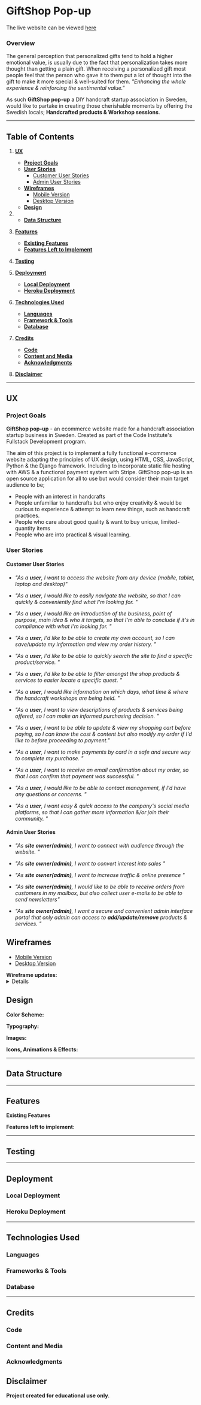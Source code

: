 # GiftShop Pop-up

The live website can be viewed [here]()

### Overview

The general perception that personalized gifts tend to hold a higher emotional value, is usually due to the fact that personalization takes more thought than getting a plain gift. When receiving a personalized gift most people feel that the person who gave it to them put a lot of thought into the gift to make it more special & well-suited for them. *"Enhancing the whole experience & reinforcing the sentimental value."*

As such **GiftShop pop-up** a DIY handcraft startup association in Sweden, would like to partake in creating those cherishable moments by offering the Swedish locals; **Handcrafted products & Workshop sessions**.

---

## Table of Contents
1. [**UX**](#ux)
    - [**Project Goals**](#project-goals)
    - [**User Stories**](#user-stories)
        - [Customer User Stories](#customer-user-stories)
        - [Admin User Stories](#admin-user-stories)
    - [**Wireframes**](#wireframes)
        - [Mobile Version](#mobile-version)
        - [Desktop Version](#desktop-version)
    - [**Design**](#design)

2.  - [**Data Structure**](#data-structure)

3. [**Features**](#features)
    - [**Existing Features**](#existing-features)
    - [**Features Left to Implement**](#features-left-to-implement)

4. [**Testing**](#testing)

5. [**Deployment**](#deployment)
    - [**Local Deployment**](#local-deployment)
    - [**Heroku Deployment**](#heroku-deployment)

6. [**Technologies Used**](#technologies-used)
    - [**Languages**](#languages)
    - [**Framework & Tools**](#frameworks-and-tools)
    - [**Database**](#database)

7. [**Credits**](#credits)
    - [**Code**](#code)
    - [**Content and Media**](#content-and-media)
    - [**Acknowledgments**](#acknowledgments)

8. [**Disclaimer**](#disclaimer) 

---

## UX

### Project Goals
**GiftShop pop-up** - an ecommerce website made for a handcraft association startup business in Sweden. Created as part of the Code Institute's Fullstack Development program. 

The aim of this project is to implement a fully functional e-commerce website adapting the principles of UX design, using HTML, CSS, JavaScript, Python & the Django framework. Including to incorporate static file hosting with AWS & a functional payment system with Stripe.
GiftShop pop-up is an open source application for all to use but would consider their main target audience to be;

- People with an interest in handcrafts
- People unfamiliar to handcrafts but who enjoy creativity & would be curious to experience & attempt to learn new things, such as handcraft practices.
- People who care about good quality & want to buy unique, limited-quantity items
- People who are into practical & visual learning. 


### User Stories 
#### Customer User Stories

- _"As a **user**, I want to access the website from any device (mobile, tablet, laptop and desktop)"_

- _"As a **user**, I would like to easily navigate the website, so that I can quickly & conveniently find what I'm looking for. "_

- _"As a **user**, I would like an introduction of the business, point of purpose, main idea & who it targets, so that I'm able to conclude if it's in compliance with what I'm looking for. "_

- _"As a **user**, I'd like to be able to create my own account, so I can save/update my information and view my order history. "_

- _"As a **user**, I'd like to be able to quickly search the site to find a specific product/service. "_

- _"As a **user**, I'd like to be able to filter amongst the shop products & services to easier locate a specific quest. "_

- _"As a **user**, I would like information on which days, what time & where the handcraft workshops are being held. "_

- _"As a **user**, I want to view descriptions of products & services being offered, so I can make an informed purchasing decision. "_

- _"As a **user**, I want to be able to update & view my shopping cart before paying, so I can know the cost & content but also modify my order if I'd like to before proceeding to payment."_

- _"As a **user**, I want to make payments by card in a safe and secure way to complete my purchase. "_

- _"As a **user**, I want to receive an email confirmation about my order, so that I can confirm that payment was successful. "_

- _"As a **user**, I would like to be able to contact management, if I'd have any questions or concerns. "_

- _"As a **user**, I want easy & quick access to the company's social media platforms, so that I can gather more information &/or join their community. "_

#### Admin User Stories

 - _"As **site owner(admin)**, I want to connect with audience through the website. "_
 
 - _"As **site owner(admin)**, I want to convert interest into sales "_

 - _"As **site owner(admin)**, I want to increase traffic & online presence "_

 - _"As **site owner(admin)**, I would like to be able to receive orders from customers in my mailbox, but also collect user e-mails to be able to send newsletters"_

 - _"As **site owner(admin)**, I want a secure and convenient admin interface portal that only admin can access to **add/update/remove** products & services.  "_

## Wireframes
- [Mobile Version]()
- [Desktop Version]()

<summary><strong>Wireframe updates:</strong></summary><details>

</details>

## Design

**Color Scheme:**

**Typography:**

**Images:**

**Icons, Animations & Effects:**

---

## Data Structure

---
## Features

**Existing Features**

**Features left to implement:**

---
## Testing

---

## Deployment
### Local Deployment
### Heroku Deployment

---

## Technologies Used

### Languages

### Frameworks & Tools 

### Database

---

## Credits

### Code
### Content and Media
### Acknowledgments


## Disclaimer

**Project created for educational use only**.
